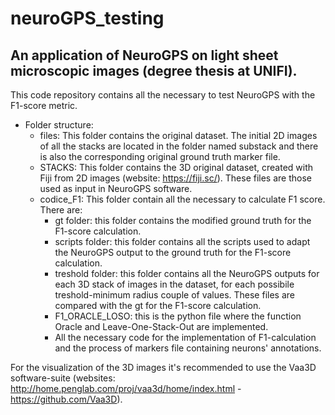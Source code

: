 # neuroGPS_testing
## An application of NeuroGPS on light sheet microscopic images (degree thesis at UNIFI).

This code repository contains all the necessary to test NeuroGPS with the F1-score metric.

- Folder structure:
	* files: This folder contains the original dataset. The initial 2D images of all the stacks are located in the folder named substack and there is also the corresponding original ground truth marker file. 
	* STACKS: This folder contains the 3D original dataset, created with Fiji from 2D images (website: https://fiji.sc/). These files are those used as input in NeuroGPS software.
	* codice_F1: This folder contain all the necessary to calculate F1 score. There are:
		* gt folder: this folder contains the modified ground truth for the F1-score calculation.
		* scripts folder: this folder contains all the scripts used to adapt the NeuroGPS output to the ground truth for the F1-score                calculation.
		* treshold folder: this folder contains all the NeuroGPS outputs for each 3D stack of images in the dataset, for each possibile              treshold-minimum radius couple of values. These files are compared with the gt for the F1-score calculation.
		* F1_ORACLE_LOSO: this is the python file where the function Oracle and Leave-One-Stack-Out are implemented.
		* All the necessary code for the implementation of F1-calculation and the process of markers file containing neurons'                        annotations.
	
For the visualization of the 3D images it's recommended to use the Vaa3D software-suite (websites: http://home.penglab.com/proj/vaa3d/home/index.html - https://github.com/Vaa3D).
